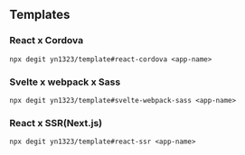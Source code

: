## Templates


### React x Cordova
`npx degit yn1323/template#react-cordova <app-name>`

### Svelte x webpack x Sass
`npx degit yn1323/template#svelte-webpack-sass <app-name>`

### React x SSR(Next.js)
`npx degit yn1323/template#react-ssr <app-name>`
